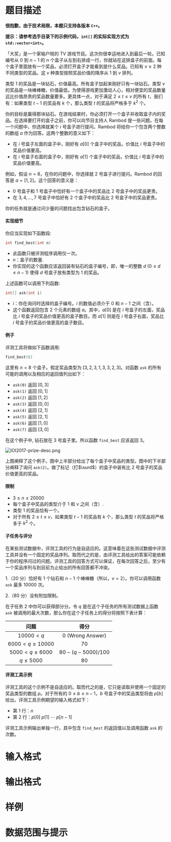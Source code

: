 
# 题目描述

**很抱歉，由于技术局限，本题只支持各版本 `C++`。**

**提示：请参考选手目录下的示例代码，`int[]` 的实际实现方式为 `std::vector<int>`。**

「大奖」是一个家喻户晓的 TV 游戏节目。这次你很幸运地进入到最后一轮。已知编号从 $0$ 到 $n-1$ 的 $n$ 个盒子从左到右排成一行，你就站在这排盒子的前面。每个盒子里面放有一个奖品，必须打开盒子才能看到是什么奖品。已知有 $v \ge 2$ 种不同类型的奖品。这 $v$ 种类型按照奖品价值的降序从 $1$ 到 $v$ 排列。

类型 $1$ 的奖品是一块钻石，价值最高。所有盒子加起来刚好只有一块钻石。类型 $v$ 的奖品是一块棒棒糖，价值最低。为使得游戏更加激动人心，相对便宜的奖品数量远比价值昂贵的奖品数量要多。更具体一点，对于满足 $2 \le t \le v$ 的所有 $t$，我们有：如果类型 $t-1$ 的奖品有 $k$ 个，那么类型 $t$ 的奖品将严格多于 $k^2$ 个。

你的目标是赢得那块钻石。在游戏结束时，你必须打开一个盒子并收取盒子内的奖品。在选择要打开的盒子之前，你可以向节目主持人 Rambod 提一些问题。在每一个问题中，你选择就某个 $i$ 号盒子进行提问。Rambod 将给你一个包含两个整数的数组 $a$ 作为回答。这两个整数的意义如下：
- 在 $i$ 号盒子左面的盒子中，刚好有 $a[0]$ 个盒子中的奖品，价值比 $i$ 号盒子中的奖品价值要高。
- 在 $i$ 号盒子右面的盒子中，刚好有 $a[1]$ 个盒子中的奖品，价值比 $i$ 号盒子中的奖品价值要高。

例如，假设 $n=8$，在你的问题中，你选择就 $2$ 号盒子进行提问。Rambod 的回答是 $a=[1, 2]$。这个回答的意义是：
- $0$ 号盒子和 $1$ 号盒子中恰好有一个盒子中的奖品比 $2$ 号盒子中的奖品更贵。
- 在 $3,4,\ldots,7$ 号盒子中恰好有 $2$ 个盒子中的奖品比 $2$ 号盒子中的奖品更贵。

你的任务就是通过问少量的问题找出包含钻石的盒子。

#### 实现细节

你应当实现如下函数段:

```cpp
int find_best(int n)
```
- 此函数只被评测程序调用仅一次。
- $n$：盒子的数量.
- 你实现的这个函数应该返回装有钻石的盒子编号，即，唯一的整数 $d~(0 \le d \le n-1)$ 使得 $d$ 号盒子放有类型为 $1$ 的奖品。

上述函数可以调用下列函数:

```cpp
int[] ask(int i)
```
- $i$：你在询问时选择的盒子编号。$i$ 的数值必须介于 $0$ 和 $n-1$ 之间（含）。
- 这个函数返回包含 $2$ 个元素的数组 $a$。其中，$a[0]$ 是在 $i$ 号盒子的左面，奖品比 $i$ 号盒子的奖品价值更高的盒子数目。而 $a[1]$ 则是在 $i$ 号盒子右面，奖品比 $i$ 号盒子的奖品价值更高的盒子数目。

#### 例子

评测工具将做如下函数调用:

```cpp
find_best(8)
```

这里有 $n=8$ 个盒子。假定奖品类型为 $[3, 2, 3, 1, 3, 3, 2, 3]$。对函数 `ask` 的所有可能的调用以及相应的返回值列出如下：
- `ask(0)` 返回 $[0, 3]$
- `ask(1)` 返回 $[0, 1]$
- `ask(2)` 返回 $[1, 2]$
- `ask(3)` 返回 $[0, 0]$
- `ask(4)` 返回 $[2, 1]$
- `ask(5)` 返回 $[2, 1]$
- `ask(6)` 返回 $[1, 0]$
- `ask(7)` 返回 $[3, 0]$

在这个例子中, 钻石放在 $3$ 号盒子里。所以函数 `find_best` 应该返回 $3$。

![IOI2017-prize-desc.png](source/loj/3172/img/aHR0cHM6Ly9sb2otaW1nLnVweXVuLm1lbmNpLm1lbXNldDAuY24vMjAxOS8wNy8yNy81ZDNjNWY2ZWU4ZDNjLnBuZw==.png)

上图阐释了这个例子。图中上半部分给出了每个盒子中奖品的类型。图中的下半部分阐释了询问 `ask(2)`。做了标记（打$\surd$）的盒子中装有比 $2$ 号盒子的奖品价值更高的奖品。

#### 限制
- $3 \le n \le 20000$
- 每个盒子中奖品的类型介于 $1$ 和 $v$ 之间（含）.
- 类型 $1$ 的奖品恰有一个。
- 对于所有 $2 \le t \le v$，如果类型 $t-1$ 的奖品有 $k$ 个，那么类型 $t$ 的奖品将严格多于 $k^2$ 个。

#### 子任务与评分

在某些测试数据中，评测工具的行为是自适应的。这意味着在这些测试数据中评测工具并没有一个固定的奖品序列。取而代之的是，由评测工具给出的答案可能依赖于你的程序问过的问题。评测工具的回答方式可以保证，在每次回答之后，至少有一个奖品序列与到目前为止给出的所有回答都不冲突。

1.（$20$ 分）恰好有 $1$ 个钻石和 $n-1$ 个棒棒糖（所以，$v=2$）。你可以调用函数 `ask` 最多 $10000$ 次。

2.（$80$ 分）没有附加限制。

在子任务 $2$ 中你可以获得部分分。令 $q$ 是在这个子任务的所有测试数据上函数 `ask` 被调用的最大次数，那么你在这个子任务上的得分将按照下表计算：

|问题|得分|
|:-:|:-:|
|$10000<q$|$0$ (Wrong Answer)|
|$6000<q\le10000$|$70$|
|$5000<q\le6000$|$80-(q-5000)/100$|
|$q\le5000$|$80$|

#### 评测工具示例

评测工具的这个示例不是自适应的。取而代之的是，它只是读取并使用一个固定的奖品类型的数组 $p$。对于所有的 $0 \le b \le n-1$，$b$ 号盒子中的奖品类型将由 $p[b]$ 给出。评测工具示例期望的输入格式如下：

- 第 $1$ 行：$n$
- 第 $2$ 行：$p[0]~p[1]~\cdots~p[n-1]$

评测工具示例输出单独一行，其中包含 `find_best` 的返回值以及调用函数 `ask` 的次数。

# 输入格式



# 输出格式



# 样例



# 数据范围与提示



